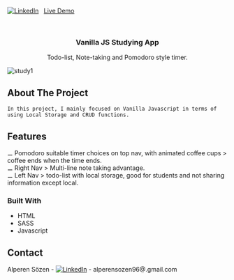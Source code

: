 [![LinkedIn][linkedin-shield]][linkedin-url]
&nbsp; [Live Demo](https://alperenkarate.github.io/Timer-App-V0/main.html)

<!-- PROJECT LOGO -->
<br />
<p align="center">
  <h3 align="center">Vanilla JS Studying App</h3>
  <p align="center">
    Todo-list, Note-taking and Pomodoro style timer.
    <br />
  </p>
</p>

![study1](https://user-images.githubusercontent.com/64660609/94989743-aa3c5c00-057f-11eb-96d7-bd0e4d0877a0.jpg)



<!-- ABOUT THE PROJECT -->
## About The Project


    In this project, I mainly focused on Vanilla Javascript in terms of using Local Storage and CRUD functions.
  
## Features

&#x268A; Pomodoro suitable timer choices on top nav, with animated coffee cups > coffee ends when the time ends.<br/>
&#x268A; Right Nav > Multi-line note taking advantage.<br/>
&#x268A; Left Nav > todo-list with local storage, good for students and not sharing information except local.<br/>


### Built With

* HTML
* SASS
* Javascript


<!-- CONTACT -->
## Contact

Alperen Sözen - [![LinkedIn][linkedin-shield]][linkedin-url] - alperensozen96@.gmail.com





<!-- https://www.markdownguide.org/basic-syntax/#reference-style-links -->
[linkedin-shield]: https://img.shields.io/badge/-LinkedIn-black.svg?style=flat-square&logo=linkedin&colorB=555
[linkedin-url]: https://www.linkedin.com/in/alperenkarate/
